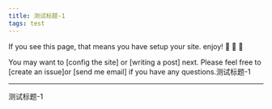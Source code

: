 ```yaml
---
title: 测试标题-1
tags: test
---
```


If you see this page, that means you have setup your site. enjoy! :ghost: :ghost: :ghost:

You may want to [config the site] or [writing a post] next. Please feel free to [create an issue]or [send me email] if you have any questions.测试标题-1

<!--more-->

---

测试标题-1
